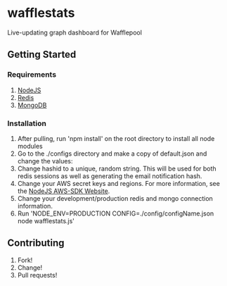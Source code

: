 # wafflestats

Live-updating graph dashboard for Wafflepool

## Getting Started

### Requirements

1. [NodeJS](http://nodejs.org/)
2. [Redis](http://redis.io/)
3. [MongoDB](http://www.mongodb.org/)

### Installation

1. After pulling, run 'npm install' on the root directory to install all node modules
2. Go to the ./configs directory and make a copy of default.json and change the values:
3. Change hashid to a unique, random string. This will be used for both redis sessions as well as generating the email notification hash.
4. Change your AWS secret keys and regions. For more information, see the [NodeJS AWS-SDK Website](http://aws.amazon.com/sdkfornodejs/).
5. Change your development/production redis and mongo connection information.
6. Run 'NODE_ENV=PRODUCTION CONFIG=./config/configName.json node wafflestats.js'

## Contributing

1. Fork!
2. Change!
3. Pull requests!